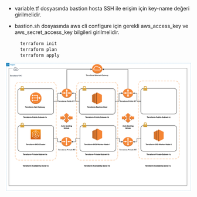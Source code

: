 - variable.tf dosyasında bastion hosta SSH ile erişim için key-name değeri girilmelidir.

- bastion.sh dosyasında aws cli configure için gerekli aws_access_key ve aws_secret_access_key bilgileri girilmelidir.

        terraform init
        terraform plan
        terraform apply

![alt text](https://github.com/gokhanwell/Terraform-VPC-EKS-BastionHost/blob/main/Terraform-VPC-EKS-Bastion.png)
